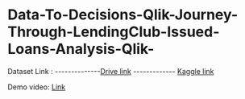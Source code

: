 # Data-To-Decisions-Qlik-Journey-Through-LendingClub-Issued-Loans-Analysis-Qlik-

Dataset Link : --------------[Drive link](https://drive.google.com/file/d/1WeGrTfAN_llGD09izqGri13C0rZ7xXbE/view?usp=sharing)  -------------   [Kaggle link](https://www.kaggle.com/datasets/husainsb/lendingclub-issued-loans)

Demo video: [Link](https://drive.google.com/file/d/12OI0GVJHZLgn1NGqAMyTmrHBALdod_Ru/view?usp=sharing)
